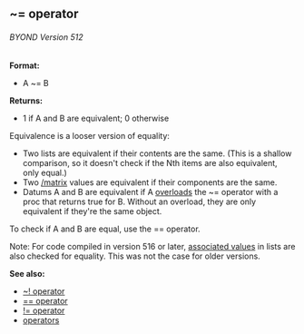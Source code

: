 ## \~= operator 
###### BYOND Version 512

<!-- -->
**Format:**
+   A \~= B
<!-- -->
**Returns:**
+   1 if A and B are equivalent; 0 otherwise


Equivalence is a looser version of equality:
-   Two lists are equivalent if their contents are the same. (This is a
    shallow comparison, so it doesn\'t check if the Nth items are also
    equivalent, only equal.)
-   Two [/matrix](/ref/matrix.md)  values are equivalent if their components
    are the same.
-   Datums A and B are equivalent if A
    [overloads](/ref/operator/overload.md)  the \~= operator with a proc that
    returns true for B. Without an overload, they are only equivalent if
    they\'re the same object.


To check if A and B are equal, use the == operator.


Note: For code compiled in version 516 or later, [associated
values](/ref/list/assoc.md) in lists are also checked for equality. This was
not the case for older versions.

**See also:**
+   [\~! operator](/ref/operator/~!.md) 
+   [== operator](/ref/operator/==.md) 
+   [!= operator](/ref/operator/!=.md) 
+   [operators](/ref/operator.md) 